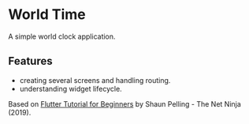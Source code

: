 # World Time

A simple world clock application.

<!-- <p align="center">
        <img src="screenshot.png" style="width:528px;max-width: 100%;">
</p> -->

## Features

- creating several screens and handling routing.
- understanding widget lifecycle.

Based on [Flutter Tutorial for Beginners](https://www.youtube.com/watch?v=1ukSR1GRtMU&list=PL4cUxeGkcC9jLYyp2Aoh6hcWuxFDX6PBJ) by Shaun Pelling - The Net Ninja (2019).
